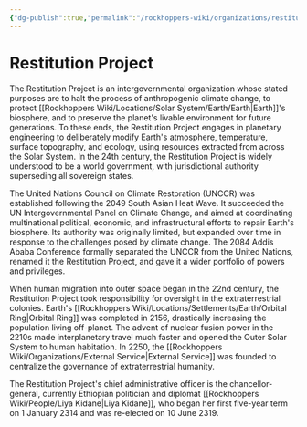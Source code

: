 ```yaml
---
{"dg-publish":true,"permalink":"/rockhoppers-wiki/organizations/restitution-project/","tags":["Wiki","Organizations","Restitution_Project"]}
---
```


# Restitution Project

The Restitution Project is an intergovernmental organization whose stated purposes are to halt the process of anthropogenic climate change, to protect [[Rockhoppers Wiki/Locations/Solar System/Earth/Earth\|Earth]]'s biosphere, and to preserve the planet's livable environment for future generations. To these ends, the Restitution Project engages in planetary engineering to deliberately modify Earth's atmosphere, temperature, surface topography, and ecology, using resources extracted from across the Solar System. In the 24th century, the Restitution Project is widely understood to be a world government, with jurisdictional authority superseding all sovereign states.

The United Nations Council on Climate Restoration (UNCCR) was established following the 2049 South Asian Heat Wave. It succeeded the UN Intergovernmental Panel on Climate Change, and aimed at coordinating multinational political, economic, and infrastructural efforts to repair Earth's biosphere. Its authority was originally limited, but expanded over time in response to the challenges posed by climate change. The 2084 Addis Ababa Conference formally separated the UNCCR from the United Nations, renamed it the Restitution Project, and gave it a wider portfolio of powers and privileges.

When human migration into outer space began in the 22nd century, the Restitution Project took responsibility for oversight in the extraterrestrial colonies. Earth's [[Rockhoppers Wiki/Locations/Settlements/Earth/Orbital Ring\|Orbital Ring]] was completed in 2156, drastically increasing the population living off-planet. The advent of nuclear fusion power in the 2210s made interplanetary travel much faster and opened the Outer Solar System to human habitation. In 2250, the [[Rockhoppers Wiki/Organizations/External Service\|External Service]] was founded to centralize the governance of extraterrestrial humanity.

The Restitution Project's chief administrative officer is the chancellor-general, currently Ethiopian politician and diplomat [[Rockhoppers Wiki/People/Liya Kidane\|Liya Kidane]], who began her first five-year term on 1 January 2314 and was re-elected on 10 June 2319.